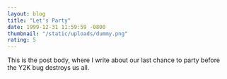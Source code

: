 ```yaml
---
layout: blog
title: "Let's Party"
date: 1999-12-31 11:59:59 -0800
thumbnail: "/static/uploads/dummy.png"
rating: 5
---
```


This is the post body, where I write about our last chance to party before the Y2K bug destroys us all.
